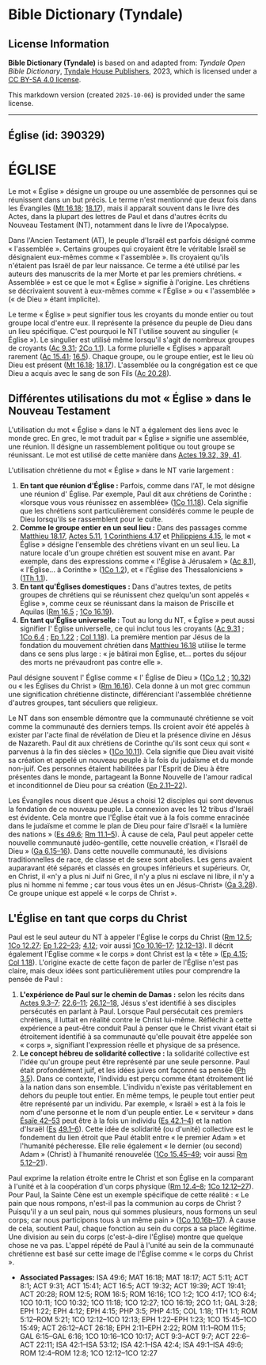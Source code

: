 # Bible Dictionary (Tyndale)

## License Information

**Bible Dictionary (Tyndale)** is based on and adapted from: _Tyndale Open Bible Dictionary_, [Tyndale House Publishers](https://tyndaleopenresources.com/), 2023, which is licensed under a [CC BY-SA 4.0 license](https://creativecommons.org/licenses/by-sa/4.0/legalcode.en).

This markdown version (created `2025-10-06`) is provided under the same license.



--------------------------------

## Église (id: 390329)

ÉGLISE
======

Le mot « Église » désigne un groupe ou une assemblée de personnes qui se réunissent dans un but précis. Le terme n'est mentionné que deux fois dans les Évangiles ([Mt 16\.18](https://ref.ly/Matt16:18); [18\.17](https://ref.ly/Matt18:17)), mais il apparaît souvent dans le livre des Actes, dans la plupart des lettres de Paul et dans d'autres écrits du Nouveau Testament (NT), notamment dans le livre de l'Apocalypse.

Dans l'Ancien Testament (AT), le peuple d'Israël est parfois désigné comme « l'assemblée ». Certains groupes qui croyaient être le véritable Israël se désignaient eux\-mêmes comme « l'assemblée ». Ils croyaient qu'ils n'étaient pas Israël de par leur naissance. Ce terme a été utilisé par les auteurs des manuscrits de la mer Morte et par les premiers chrétiens. « Assemblée » est ce que le mot « Église » signifie à l'origine. Les chrétiens se décrivaient souvent à eux\-mêmes comme « l'Église » ou « l'assemblée » (« de Dieu » étant implicite).

Le terme « Église » peut signifier tous les croyants du monde entier ou tout groupe local d'entre eux. Il représente la présence du peuple de Dieu dans un lieu spécifique. C'est pourquoi le NT l'utilise souvent au singulier (« Église »). Le singulier est utilisé même lorsqu'il s'agit de nombreux groupes de croyants ([Ac 9\.31](https://ref.ly/Acts9:31); [2Co 1\.1](https://ref.ly/2Cor1:1)). La forme plurielle « Églises » apparaît rarement ([Ac 15\.41](https://ref.ly/Acts15:41); [16\.5](https://ref.ly/Acts16:5)). Chaque groupe, ou le groupe entier, est le lieu où Dieu est présent ([Mt 16\.18](https://ref.ly/Matt16:18); [18\.17](https://ref.ly/Matt18:17)). L'assemblée ou la congrégation est ce que Dieu a acquis avec le sang de son Fils ([Ac 20\.28](https://ref.ly/Acts20:28)). 

Différentes utilisations du mot « Église » dans le Nouveau Testament
--------------------------------------------------------------------

L'utilisation du mot « Église » dans le NT a également des liens avec le monde grec. En grec, le mot traduit par « Église » signifie une assemblée, une réunion. Il désigne un rassemblement politique ou tout groupe se réunissant. Le mot est utilisé de cette manière dans [Actes 19\.32, 39, 41](https://ref.ly/Acts19:32,Acts19:39,Acts19:41).

L'utilisation chrétienne du mot « Église » dans le NT varie largement :

1. **En tant que réunion d'Église :** Parfois, comme dans l'AT, le mot désigne une réunion d' Église. Par exemple, Paul dit aux chrétiens de Corinthe : «lorsque vous vous réunissez en assemblée» ([1Co 11\.18](https://ref.ly/1Cor11:18)). Cela signifie que les chrétiens sont particulièrement considérés comme le peuple de Dieu lorsqu'ils se rassemblent pour le culte.
2. **Comme le groupe entier en un seul lieu :** Dans des passages comme [Matthieu 18\.17](https://ref.ly/Matt18:17), [Actes 5\.11](https://ref.ly/Acts5:11), [1 Corinthiens 4\.17](https://ref.ly/1Cor4:17) et [Philippiens 4\.15](https://ref.ly/Phil4:15), le mot « Église » désigne l'ensemble des chrétiens vivant en un seul lieu. La nature locale d'un groupe chrétien est souvent mise en avant. Par exemple, dans des expressions comme « l'Église à Jérusalem » ([Ac 8\.1](https://ref.ly/Acts8:1)), « l'Église... à Corinthe » ([1Co 1\.2](https://ref.ly/1Cor1:2)), et « l'Église des Thessaloniciens » ([1Th 1\.1](https://ref.ly/1Thess1:1)).
3. **En tant qu'Églises domestiques :** Dans d'autres textes, de petits groupes de chrétiens qui se réunissent chez quelqu'un sont appelés « Église », comme ceux se réunissant dans la maison de Priscille et Aquilas ([Rm 16\.5](https://ref.ly/Rom16:5) ; [1Co 16\.19](https://ref.ly/1Cor16:19)).
4. **En tant qu'Église universelle :** Tout au long du NT, « Église » peut aussi signifier l' Église universelle, ce qui inclut tous les croyants ([Ac 9\.31](https://ref.ly/Acts9:31) ; [1Co 6\.4](https://ref.ly/1Cor6:4) ; [Ep 1\.22](https://ref.ly/Eph1:22) ; [Col 1\.18](https://ref.ly/Col1:18)). La première mention par Jésus de la fondation du mouvement chrétien dans [Matthieu 16\.18](https://ref.ly/Matt16:18) utilise le terme dans ce sens plus large : « je bâtirai mon Église, et... portes du séjour des morts ne prévaudront pas contre elle ».

Paul désigne souvent l' Église comme « l' Église de Dieu » ([1Co 1\.2](https://ref.ly/1Cor1:2) ; [10\.32](https://ref.ly/1Cor10:32)) ou « les Églises du Christ » ([Rm 16\.16](https://ref.ly/Rom16:16)). Cela donne à un mot grec commun une signification chrétienne distincte, différenciant l'assemblée chrétienne d'autres groupes, tant séculiers que religieux.

Le NT dans son ensemble démontre que la communauté chrétienne se voit comme la communauté des derniers temps. Ils croient avoir été appelés à exister par l'acte final de révélation de Dieu et la présence divine en Jésus de Nazareth. Paul dit aux chrétiens de Corinthe qu'ils sont ceux qui sont « parvenus à la fin des siècles » ([1Co 10\.11](https://ref.ly/1Cor10:11)). Cela signifie que Dieu avait visité sa création et appelé un nouveau peuple à la fois du judaïsme et du monde non\-juif. Ces personnes étaient habilitées par l'Esprit de Dieu à être présentes dans le monde, partageant la Bonne Nouvelle de l'amour radical et inconditionnel de Dieu pour sa création ([Ep 2\.11–22](https://ref.ly/Eph2:11-Eph2:22)).

Les Évangiles nous disent que Jésus a choisi 12 disciples qui sont devenus la fondation de ce nouveau peuple. La connexion avec les 12 tribus d'Israël est évidente. Cela montre que l'Église était vue à la fois comme enracinée dans le judaïsme et comme le plan de Dieu pour faire d'Israël « la lumière des nations » ([Es 49\.6](https://ref.ly/Isa49:6); [Rm 11\.1–5](https://ref.ly/Rom11:1-Rom11:5)). À cause de cela, Paul peut appeler cette nouvelle communauté judéo\-gentille, cette nouvelle création, « l'Israël de Dieu » ([Ga 6\.15–16](https://ref.ly/Gal6:15-Gal6:16)). Dans cette nouvelle communauté, les divisions traditionnelles de race, de classe et de sexe sont abolies. Les gens avaient auparavant été séparés et classés en groupes inférieurs et supérieurs. Or, en Christ, il «n'y a plus ni Juif ni Grec, il n'y a plus ni esclave ni libre, il n'y a plus ni homme ni femme ; car tous vous êtes un en Jésus\-Christ» ([Ga 3\.28](https://ref.ly/Gal3:28)). Ce groupe unique est appelé « le corps de Christ ».

L'Église en tant que corps du Christ
------------------------------------

Paul est le seul auteur du NT à appeler l'Église le corps du Christ ([Rm 12\.5](https://ref.ly/Rom12:5); [1Co 12\.27](https://ref.ly/1Cor12:27); [Ep 1\.22–23](https://ref.ly/Eph1:22-Eph1:23); [4\.12](https://ref.ly/Eph4:12); voir aussi [1Co 10\.16–17](https://ref.ly/1Cor10:16-1Cor10:17); [12\.12–13](https://ref.ly/1Cor12:12-1Cor12:13)). Il décrit également l'Église comme « le corps » dont Christ est la « tête » ([Ep 4\.15](https://ref.ly/Eph4:15); [Col 1\.18](https://ref.ly/Col1:18)). L'origine exacte de cette façon de parler de l'Église n'est pas claire, mais deux idées sont particulièrement utiles pour comprendre la pensée de Paul :

1. **L'expérience de Paul sur le chemin de Damas :** selon les récits dans [Actes 9\.3–7](https://ref.ly/Acts9:3-Acts9:7); [22\.6–11](https://ref.ly/Acts22:6-Acts22:11); [26\.12–18](https://ref.ly/Acts26:12-Acts26:18), Jésus s'est identifié à ses disciples persécutés en parlant à Paul. Lorsque Paul persécutait ces premiers chrétiens, il luttait en réalité contre le Christ lui\-même. Réfléchir à cette expérience a peut\-être conduit Paul à penser que le Christ vivant était si étroitement identifié à sa communauté qu'elle pouvait être appelée son « corps », signifiant l'expression réelle et physique de sa présence.
2. **Le concept hébreu de solidarité collective :** la solidarité collective est l'idée qu'un groupe peut être représenté par une seule personne. Paul était profondément juif, et les idées juives ont façonné sa pensée ([Ph 3\.5](https://ref.ly/Phil3:5)). Dans ce contexte, l'individu est perçu comme étant étroitement lié à la nation dans son ensemble. L'individu n'existe pas véritablement en dehors du peuple tout entier. En même temps, le peuple tout entier peut être représenté par un individu. Par exemple, « Israël » est à la fois le nom d'une personne et le nom d'un peuple entier. Le « serviteur » dans [Ésaïe 42–53](https://ref.ly/Isa42:1-Isa53:12) peut être à la fois un individu ([Es 42\.1–4](https://ref.ly/Isa42:1-Isa42:4)) et la nation d'Israël ([Es](https://ref.ly/Isa42:1-Isa42:4) [49\.1–6](https://ref.ly/Isa49:1-Isa49:6)). Cette idée de solidarité (ou d'unité) collective est le fondement du lien étroit que Paul établit entre « le premier Adam » et l'humanité pécheresse. Elle relie également « le dernier (ou second) Adam » (Christ) à l'humanité renouvelée ([1Co 15\.45–49](https://ref.ly/1Cor15:45-1Cor15:49); voir aussi [Rm 5\.12–21](https://ref.ly/Rom5:12-Rom5:21)).

Paul exprime la relation étroite entre le Christ et son Église en la comparant à l'unité et à la coopération d'un corps physique ([Rm 12\.4–8](https://ref.ly/Rom12:4-Rom12:8); [1Co 12\.12–27](https://ref.ly/1Cor12:12-1Cor12:27)). Pour Paul, la Sainte Cène est un exemple spécifique de cette réalité : « Le pain que nous rompons, n'est\-il pas la communion au corps de Christ ? Puisqu'il y a un seul pain, nous qui sommes plusieurs, nous formons un seul corps; car nous participons tous à un même pain » ([1Co 10\.16b–17](https://ref.ly/1Cor10:16-1Cor10:17)). À cause de cela, soutient Paul, chaque fonction au sein du corps a sa place légitime. Une division au sein du corps (c'est\-à\-dire l'Église) montre que quelque chose ne va pas. L'appel répété de Paul à l'unité au sein de la communauté chrétienne est basé sur cette image de l'Église comme « le corps du Christ ».

* **Associated Passages:** ISA 49:6; MAT 16:18; MAT 18:17; ACT 5:11; ACT 8:1; ACT 9:31; ACT 15:41; ACT 16:5; ACT 19:32; ACT 19:39; ACT 19:41; ACT 20:28; ROM 12:5; ROM 16:5; ROM 16:16; 1CO 1:2; 1CO 4:17; 1CO 6:4; 1CO 10:11; 1CO 10:32; 1CO 11:18; 1CO 12:27; 1CO 16:19; 2CO 1:1; GAL 3:28; EPH 1:22; EPH 4:12; EPH 4:15; PHP 3:5; PHP 4:15; COL 1:18; 1TH 1:1; ROM 5:12–ROM 5:21; 1CO 12:12–1CO 12:13; EPH 1:22–EPH 1:23; 1CO 15:45–1CO 15:49; ACT 26:12–ACT 26:18; EPH 2:11–EPH 2:22; ROM 11:1–ROM 11:5; GAL 6:15–GAL 6:16; 1CO 10:16–1CO 10:17; ACT 9:3–ACT 9:7; ACT 22:6–ACT 22:11; ISA 42:1–ISA 53:12; ISA 42:1–ISA 42:4; ISA 49:1–ISA 49:6; ROM 12:4–ROM 12:8; 1CO 12:12–1CO 12:27

